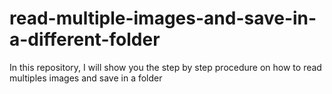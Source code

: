 # read-multiple-images-and-save-in-a-different-folder
In this repository, I will show you the step by step procedure on how to read multiples images and save in a folder
